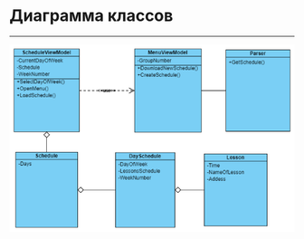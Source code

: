 # Диаграмма классов
***
![Диаграмма классов](https://github.com/KyMback/BSMU_Schedule/blob/master/diagrams/Classes/Classes.png)
